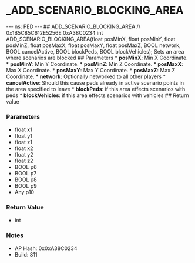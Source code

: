 # _ADD_SCENARIO_BLOCKING_AREA

--- ns: PED --- ## ADD_SCENARIO_BLOCKING_AREA  // 0x1B5C85C612E5256E 0xA38C0234 int ADD_SCENARIO_BLOCKING_AREA(float posMinX, float posMinY, float posMinZ, float posMaxX, float posMaxY, float posMaxZ, BOOL network, BOOL cancelActive, BOOL blockPeds, BOOL blockVehicles);  Sets an area where scenarios are blocked   ## Parameters * **posMinX**: Min X Coordinate. * **posMinY**: Min Y Coordinate. * **posMinZ**: Min Z Coordinate. * **posMaxX**: Max X Coordinate. * **posMaxY**: Max Y Coordinate. * **posMaxZ**: Max Z Coordinate. * **network**: Optionally networked to all other players * **cancelActive**: Should this cause peds already in active scenario points in the area specified to leave * **blockPeds**: if this area effects scenarios with peds * **blockVehicles**: if this area effects scenarios with vehicles  ## Return value

### Parameters
* float x1
* float y1
* float z1
* float x2
* float y2
* float z2
* BOOL p6
* BOOL p7
* BOOL p8
* BOOL p9
* Any p10

### Return Value
* int

### Notes
* AP Hash: 0x0xA38C0234
* Build: 811

